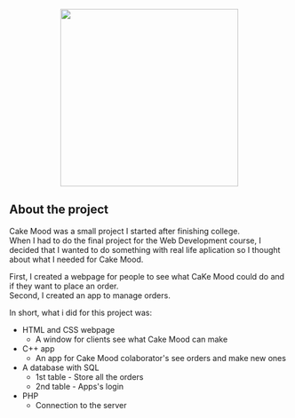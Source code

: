 <p align="center">
  <img width="320" height=auto src="https://github.com/claudiacalejo/Final-Project-for-IEFP-Web_Programming/blob/main/images/Cake%20mood%20lil%C3%A1s.png">
</p>

## About the project
Cake Mood was a small project I started after finishing college.  
When I had to do the final project for the Web Development course, I decided that I wanted to do something with real life aplication so I thought about what I needed for Cake Mood.  

First, I created a webpage for people to see what CaKe Mood could do and if they want to place an order.  
Second, I created an app to manage orders.

In short, what i did for this project was:
- HTML and CSS webpage
  - A window for clients see what Cake Mood can make
- C++ app
  - An app for Cake Mood  colaborator's see orders and make new ones
- A database with SQL
  - 1st table - Store all the orders
  - 2nd table - Apps's login
- PHP
  - Connection to the server 

